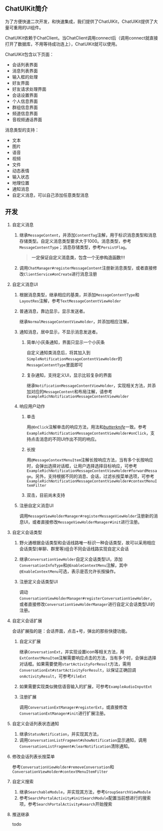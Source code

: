 ## ChatUIKit简介

为了方便快速二次开发，和快速集成，我们提供了ChatUIKit，ChatUIKit提供了大量可重用的UI组件。

ChatUIKit依赖于ChatClient。当ChatClient调用connect后（调用connect就直接打开了数据库，不用等待成功连上），ChatUIKit就可以使用。

ChatUIKit包含以下页面：

- 会话列表界面
- 消息列表界面
- 输入框的处理
- 好友界面
- 好友请求处理界面
- 会话设置界面
- 个人信息界面
- 群组信息界面
- 频道信息界面
- 音视频通话界面

消息类型的支持：

- 文本
- 图片
- 语音
- 视频
- 文件
- 动态表情
- 输入状态
- 地理位置
- 通知消息
- 自定义消息，可以自己添加任意类型消息

## 开发

1. 自定义消息

   1. 继承```MessageContent```，并添加```ContentTag```注解，用于标识消息类型和消息存储类型。自定义消息类型要求大于1000。消息类型，参考```MessageContentType```；消息存储类型，参考```PersistFlag```。
      > **一定保证自定义消息类，包含一个无参构造函数!!!**
   2. 调用```ChatManager#registerMessageContent```注册新消息类型，或者直接修改```ClientService#onCreate```进行消息注册

2. 自定义消息UI

   1. 根据消息类型，继承相应的基类，并添加```MessageContentType```和```LayoutRes```注解，参考```TextMessageContentViewHolder```

   2. 普通消息，靠边显示，显示发送者。

      继承```NormalMessageContentViewHolder```，并添加相应注解，

   3. 通知消息，居中显示，不显示消息发送者。

      1. 简单/小灰条通知，界面只显示一个小灰条

         自定义通知类消息后，将其加入到```SimpleNotificationMessageContentViewHolder```的```MessageContentType```里面即可

      2. 复杂通知，支持定义UI，显示比较复杂的界面

         继承```NotificationMessageContentViewHolder```，实现相关方法，并添加对应的```MessageContent```和布局注解，请参考```ExampleRichNotificationMessageContentViewHolder```

   4. 响应用户动作

      1. 单击

         用```@OnClick```注解单击的响应方法，用法和[*butterknife*](https://github.com/JakeWharton/butterknife)一致。参考```ExampleRichNotificationMessageContentViewHolder#onClick```，支持点击消息的不同UI作出不同的响应。

      2. 长按

         用```@MessageContextMenuItem```注解长按响应方法，当有多个长按响应时，会弹出选择对话框，让用户选择选择目标响应，可参考```ExampleRichNotificationMessageContentViewHolder#forwardMessage```。另外，支持根据不同的消息、会话，过滤长按菜单选项，可参考```ExampleRichNotificationMessageContentViewHolder#contextMenuItemFilter```

      3. 双击，目前尚未支持

   5. 注册自定义消息UI

      调用```MessageViewHolderManager#registerMessageViewHolder```注册新的消息UI，或者直接修改```MessageViewHolderManager#init```进行注册。

3. 自定义会话类型

   1. 野火通根据会话类型和会话线路唯一标识一种会话类型，故可以采用相应会话类型(单聊、群里等)组合不同会话线路实现自定义会话

   2. 继承```ConversationViewHolder```自定义会话类型UI，添加```ConversationInfoType```和```@EnableContextMenu```注解，其中```@EnableContextMenu```可选，表示是否允许长按操作。

   3. 注册定义会话类型UI

      调动```ConversationViewHolderManager#registerConversationViewHolder```，或者直接修改```ConversationViewHolderManager```进行自定义会话类型UI的注册。

4. 自定义会话扩展

   会话扩展指的是：会话界面，点击+号，弹出的那些快捷功能。

   1. 自定义扩展

      继承```ConversationExt```，并实现设置icon等相关方法，用```ExtContextMenuItem```注解需要响应点击的方法，当有多个时，会弹出选择对话框。如果需要使用```startActivityForResult```方法，需用```ConversationExt#startActivityForResult```，以保证正确回调```onActivityResult```，可参考```FileExt```

   2. 如果需要实现类似微信语音输入的扩展，可参考```ExampleAudioInputExt```

   3. 注册扩展

      调用```ConversationExtManager#registerExt```，或直接修改```ConversationExtManager#init```进行扩展注册。

5. 自定义会话列表状态通知

   1. 继承```StatusNotification```，并实现其方法，
   2. 调用```ConversationListFragment#showNotification```显示通知，调用```ConversationListFragment#clearNotification```清除通知。

6. 修改会话列表长按菜单

   参考```ConversationViewHolder#removeConversation```和```ConversationViewHolder#contextMenuItemFilter```

7. 自定义搜索

   1. 继承```SearchableModule```，并实现其方法，参考```GroupSearchViewModule```
   2. 参考```SearchPortalActivity#initSearchModule```配置当前想进行的搜索项，参考```SearchPortalActivity#search```开始搜索

8. 推送继承

   todo
